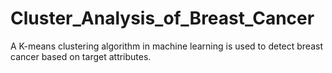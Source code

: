 # Cluster_Analysis_of_Breast_Cancer
A K-means clustering algorithm in machine learning is used to detect breast cancer based on target attributes.
